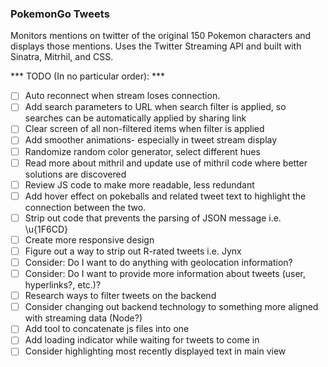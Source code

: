 ### PokemonGo Tweets 
Monitors mentions on twitter of the original 150 Pokemon characters and displays those mentions. Uses the Twitter Streaming API and built with Sinatra, Mitrhil, and CSS.

*** TODO (In no particular order): ***

- [ ] Auto reconnect when stream loses connection.
- [ ] Add search parameters to URL when search filter is applied, so searches can be automatically applied by sharing link
- [ ] Clear screen of all non-filtered items when filter is applied
- [ ] Add smoother animations- especially in tweet stream display
- [ ] Randomize random color generator, select different hues
- [ ] Read more about mithril and update use of mithril code where better solutions are discovered
- [ ] Review JS code to make more readable, less redundant
- [ ] Add hover effect on pokeballs and related tweet text to highlight the connection between the two.
- [ ] Strip out code that prevents the parsing of JSON message i.e. \u{1F6CD}
- [ ] Create more responsive design
- [ ] Figure out a way to strip out R-rated tweets i.e. Jynx
- [ ] Consider: Do I want to do anything with geolocation information?
- [ ] Consider: Do I want to provide more information about tweets (user, hyperlinks?, etc.)?
- [ ] Research ways to filter tweets on the backend
- [ ] Consider changing out backend technology to something more aligned with streaming data (Node?)
- [ ] Add tool to concatenate js files into one
- [ ] Add loading indicator while waiting for tweets to come in
- [ ] Consider highlighting most recently displayed text in main view